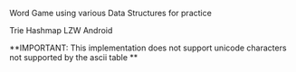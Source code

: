 Word Game using various Data Structures for practice

Trie
Hashmap
LZW
Android


**IMPORTANT: This implementation does not support unicode characters not supported by the ascii table **
